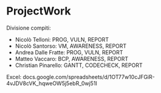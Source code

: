 # ProjectWork

Divisione compiti:
- Nicolò Telloni:		PROG, VULN, REPORT
- Nicolò Santorso:		VM, AWARENESS, REPORT
- Andrea Dalle Fratte:	PROG, VULN, REPORT
- Matteo Vaccaro:		BCP, AWARENESS, REPORT
- Christian Pinarello:	GANTT, CODECHECK, REPORT

Excel: docs.google.com/spreadsheets/d/1OT77w10cJFGiR-4vJDV8cVK_hqweOW5j5ebR_0wj51I
